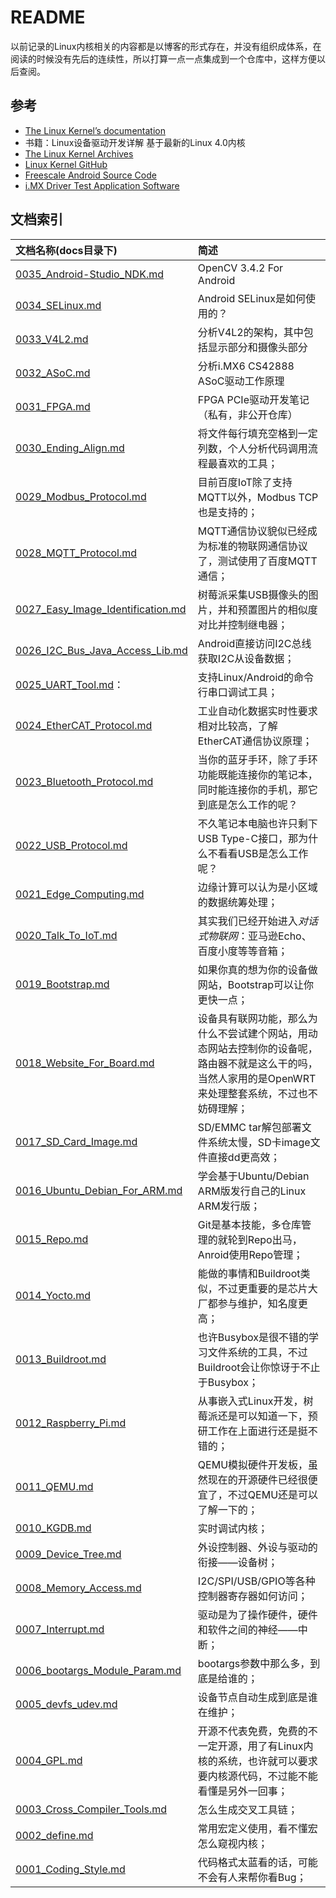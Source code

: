 # README

以前记录的Linux内核相关的内容都是以博客的形式存在，并没有组织成体系，在阅读的时候没有先后的连续性，所以打算一点一点集成到一个仓库中，这样方便以后查阅。

## 参考

* [The Linux Kernel’s documentation](https://www.kernel.org/doc/html/latest/)
* 书籍：Linux设备驱动开发详解 基于最新的Linux 4.0内核
* [The Linux Kernel Archives](https://www.kernel.org/)
* [Linux Kernel GitHub](https://github.com/torvalds/linux)
* [Freescale Android Source Code](https://source.codeaurora.org/external/imx)
* [i.MX Driver Test Application Software](https://source.codeaurora.org/external/imx/imx-test/)

## 文档索引

文档名称(docs目录下) | 简述
:------|:-----
[0035_Android-Studio_NDK.md](docs/0035_Android-Studio_NDK.md)                 | OpenCV 3.4.2 For Android
[0034_SELinux.md](docs/0034_SELinux.md)                                       | Android SELinux是如何使用的？
[0033_V4L2.md](docs/0033_V4L2.md)                                             | 分析V4L2的架构，其中包括显示部分和摄像头部分
[0032_ASoC.md](docs/0032_ASoC.md)                                             | 分析i.MX6 CS42888 ASoC驱动工作原理
[0031_FPGA.md](docs/0031_FPGA.md)                                             | FPGA PCIe驱动开发笔记（私有，非公开仓库）
[0030_Ending_Align.md](docs/0030_Ending_Align.md)                             | 将文件每行填充空格到一定列数，个人分析代码调用流程最喜欢的工具；
[0029_Modbus_Protocol.md](docs/0029_Modbus_Protocol.md)                       | 目前百度IoT除了支持MQTT以外，Modbus TCP也是支持的；
[0028_MQTT_Protocol.md](docs/0028_MQTT_Protocol.md)                           | MQTT通信协议貌似已经成为标准的物联网通信协议了，测试使用了百度MQTT通信；
[0027_Easy_Image_Identification.md](docs/0027_Easy_Image_Identification.md)   | 树莓派采集USB摄像头的图片，并和预置图片的相似度对比并控制继电器；
[0026_I2C_Bus_Java_Access_Lib.md](docs/0026_I2C_Bus_Java_Access_Lib.md)       | Android直接访问I2C总线获取I2C从设备数据；
[0025_UART_Tool.md](docs/0025_UART_Tool.md)：                                   | 支持Linux/Android的命令行串口调试工具；
[0024_EtherCAT_Protocol.md](docs/0024_EtherCAT_Protocol.md)                   | 工业自动化数据实时性要求相对比较高，了解EtherCAT通信协议原理；
[0023_Bluetooth_Protocol.md](docs/0023_Bluetooth_Protocol.md)                 | 当你的蓝牙手环，除了手环功能既能连接你的笔记本，同时能连接你的手机，那它到底是怎么工作的呢？
[0022_USB_Protocol.md](docs/0022_USB_Protocol.md)                             | 不久笔记本电脑也许只剩下USB Type-C接口，那为什么不看看USB是怎么工作呢？
[0021_Edge_Computing.md](docs/0021_Edge_Computing.md)                         | 边缘计算可以认为是小区域的数据统筹处理；
[0020_Talk_To_IoT.md](docs/0020_Talk_To_IoT.md)                               | 其实我们已经开始进入*对话式物联网*：亚马逊Echo、百度小度等等音箱；
[0019_Bootstrap.md](docs/0019_Bootstrap.md)                                   | 如果你真的想为你的设备做网站，Bootstrap可以让你更快一点；
[0018_Website_For_Board.md](docs/0018_Website_For_Board.md)                   | 设备具有联网功能，那么为什么不尝试建个网站，用动态网站去控制你的设备呢，路由器不就是这么干的吗，当然人家用的是OpenWRT来处理整套系统，不过也不妨碍理解；
[0017_SD_Card_Image.md](docs/0017_SD_Card_Image.md)                           | SD/EMMC tar解包部署文件系统太慢，SD卡image文件直接dd更高效；
[0016_Ubuntu_Debian_For_ARM.md](docs/0016_Ubuntu_Debian_For_ARM.md)           | 学会基于Ubuntu/Debian ARM版发行自己的Linux ARM发行版；
[0015_Repo.md](docs/0015_Repo.md)                                             | Git是基本技能，多仓库管理的就轮到Repo出马，Anroid使用Repo管理；
[0014_Yocto.md](docs/0014_Yocto.md)                                           | 能做的事情和Buildroot类似，不过更重要的是芯片大厂都参与维护，知名度更高；
[0013_Buildroot.md](docs/0013_Buildroot.md)                                   | 也许Busybox是很不错的学习文件系统的工具，不过Buildroot会让你惊讶于不止于Busybox；
[0012_Raspberry_Pi.md](docs/0012_Raspberry_Pi.md)                             | 从事嵌入式Linux开发，树莓派还是可以知道一下，预研工作在上面进行还是挺不错的；
[0011_QEMU.md](docs/0011_QEMU.md)                                             | QEMU模拟硬件开发板，虽然现在的开源硬件已经很便宜了，不过QEMU还是可以了解一下的；
[0010_KGDB.md](docs/0010_KGDB.md)                                             | 实时调试内核；
[0009_Device_Tree.md](docs/0009_Device_Tree.md)                               | 外设控制器、外设与驱动的衔接——设备树；
[0008_Memory_Access.md](docs/0008_Memory_Access.md)                           | I2C/SPI/USB/GPIO等各种控制器寄存器如何访问；
[0007_Interrupt.md](docs/0007_Interrupt.md)                                   | 驱动是为了操作硬件，硬件和软件之间的神经——中断；
[0006_bootargs_Module_Param.md](./docs/0006_bootargs_Module_Param.md)         | bootargs参数中那么多，到底是给谁的；
[0005_devfs_udev.md](docs/0005_devfs_udev.md)                                 | 设备节点自动生成到底是谁在维护；
[0004_GPL.md](docs/0004_GPL.md)                                               | 开源不代表免费，免费的不一定开源，用了有Linux内核的系统，也许就可以要求要内核源代码，不过能不能看懂是另外一回事；
[0003_Cross_Compiler_Tools.md](docs/0003_Cross_Compiler_Tools.md)             | 怎么生成交叉工具链；
[0002_define.md](docs/0002_define.md)                                         | 常用宏定义使用，看不懂宏怎么窥视内核；
[0001_Coding_Style.md](docs/0001_Coding_Style.md)                             | 代码格式太蓝看的话，可能不会有人来帮你看Bug；
